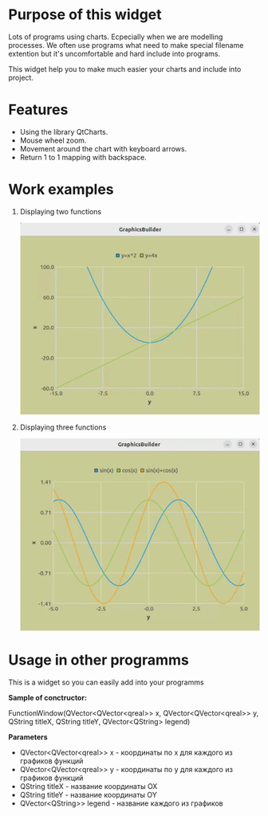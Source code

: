 <h1> Purpose of this widget </h1>
  <p>Lots of programs using charts. Ecpecially when we are modelling processes. We often use programs what need to make special filename extention but it's uncomfortable and hard include into programs.</p>
  <p>This widget help you to make much easier your charts and include into project.<p>
<h1> Features </h1>
  <ul>
    <li> Using the library QtCharts. </li>
    <li> Mouse wheel zoom. </li>
    <li> Movement around the chart with keyboard arrows. </li>
    <li> Return 1 to 1 mapping with backspace. </li>
  </ul>
<h1> Work examples </h1>
  <ol> 
    <li><p>Displaying two functions</p>
      <img src="example_1.gif">
    </li>
    <li><p>Displaying three functions</p>
      <img src="example_2.gif"> 
    </li>
  </ol>
<h1> Usage in other programms </h1>
<p>This is a widget so you can easily add into your programms</p>
<p><b>Sample of conctructor: </b></p>
<p>FunctionWindow(QVector&#60;QVector&#60;qreal&#62;&#62; x, QVector&#60;QVector&#60;qreal&#62;&#62; y,
  QString titleX, QString titleY, QVector&#60;QString&#62; legend)</p>
<p><b>Parameters</b></p>
<ul>
  <li> QVector&#60;QVector&#60;qreal&#62;&#62; x - координаты по x для каждого из графиков функций </li>
  <li> QVector&#60;QVector&#60;qreal&#62;&#62; y - координаты по y для каждого из графиков функций </li>
  <li> QString titleX - название координаты OX </li>
  <li> QString titleY - название координаты OY </li>
  <li> QVector&#60;QString&#62;&#62; legend - название каждого из графиков </li>
</ul>
